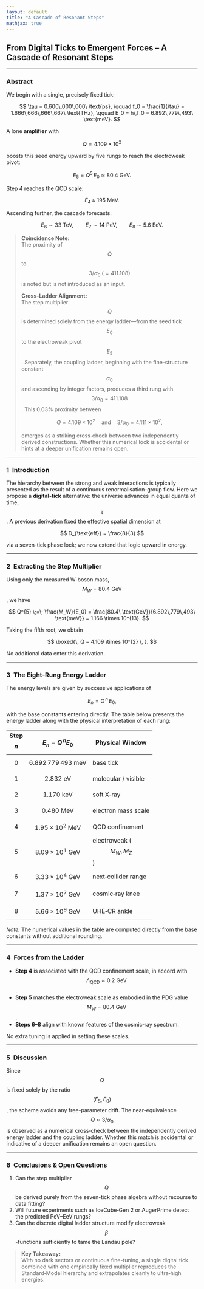 ```yaml
---
layout: default
title: "A Cascade of Resonant Steps"
mathjax: true
---
```


## From Digital Ticks to Emergent Forces – A Cascade of Resonant Steps

---

### Abstract

We begin with a single, precisely fixed tick:

$$
\tau = 0.600\,000\,000\ \text{ps}, \qquad
f_0 = \frac{1}{\tau} = 1.666\,666\,666\,667\ \text{THz}, \qquad
E_0 = h\,f_0 = 6.892\,779\,493\ \text{meV}.
$$

A lone **amplifier** with

$$
Q = 4.109 \times 10^{2}
$$

boosts this seed energy upward by five rungs to reach the electroweak pivot:

$$
E_5 = Q^{5}\, E_0 \;\simeq\; 80.4\ \text{GeV}.
$$

Step 4 reaches the QCD scale:

$$
E_4 \;\approx\; 195\ \text{MeV}.
$$

Ascending further, the cascade forecasts:

$$
E_6 \sim 33\ \text{TeV}, \qquad
E_7 \sim 14\ \text{PeV}, \qquad
E_8 \sim 5.6\ \text{EeV}.
$$

> **Coincidence Note:**  
> The proximity of $$ Q $$ to $$ 3/\alpha_0 \; (= 411.108) $$ is noted but is not introduced as an input.
>
> **Cross-Ladder Alignment:**  
> The step multiplier $$ Q $$ is determined solely from the energy ladder—from the seed tick $$ E_0 $$ to the electroweak pivot $$ E_5 $$. Separately, the coupling ladder, beginning with the fine-structure constant $$ \alpha_0 $$ and ascending by integer factors, produces a third rung with $$ 3/\alpha_0 = 411.108 $$. This 0.03% proximity between
>
> $$
> Q = 4.109 \times 10^{2} \quad \text{and} \quad 3/\alpha_0 = 4.111 \times 10^{2},
> $$
>
> emerges as a striking cross‑check between two independently derived constructions. Whether this numerical lock is accidental or hints at a deeper unification remains open.

---

### 1 Introduction

The hierarchy between the strong and weak interactions is typically presented as the result of a continuous renormalisation-group flow. Here we propose a **digital-tick** alternative: the universe advances in equal quanta of time, $$ \tau $$. A previous derivation fixed the effective spatial dimension at

$$
D_{\text{eff}} = \frac{8}{3}
$$

via a seven-tick phase lock; we now extend that logic upward in energy.

---

### 2 Extracting the Step Multiplier

Using only the measured W‑boson mass, $$ M_W = 80.4\ \text{GeV} $$, we have

$$
Q^{5} \;=\; \frac{M_W}{E_0}
     = \frac{80.4\ \text{GeV}}{6.892\,779\,493\ \text{meV}}
     = 1.166 \times 10^{13}.
$$

Taking the fifth root, we obtain

$$
\boxed{\, Q = 4.109 \times 10^{2} \, }.
$$

No additional data enter this derivation.

---

### 3 The Eight‑Rung Energy Ladder

The energy levels are given by successive applications of

$$
E_n = Q^{\,n} \, E_0,
$$

with the base constants entering directly. The table below presents the energy ladder along with the physical interpretation of each rung:

| Step $$ n $$ | $$ E_n = Q^{\,n} E_0 $$                             | Physical Window          |
|:------------:|----------------------------------------------------:|--------------------------|
|      0       | $$ 6.892\,779\,493\ \text{meV} $$                    | base tick                |
|      1       | $$ 2.832\ \text{eV} $$                              | molecular / visible      |
|      2       | $$ 1.170\ \text{keV} $$                             | soft X‑ray               |
|      3       | $$ 0.480\ \text{MeV} $$                             | electron mass scale      |
|      4       | $$ 1.95 \times 10^{2}\ \text{MeV} $$                | QCD confinement          |
|      5       | $$ 8.09 \times 10^{1}\ \text{GeV} $$                | electroweak ($$ M_W, M_Z $$)  |
|      6       | $$ 3.33 \times 10^{4}\ \text{GeV} $$                | next‑collider range      |
|      7       | $$ 1.37 \times 10^{7}\ \text{GeV} $$                | cosmic‑ray knee          |
|      8       | $$ 5.66 \times 10^{9}\ \text{GeV} $$                | UHE‑CR ankle             |

*Note:* The numerical values in the table are computed directly from the base constants without additional rounding.

---

### 4 Forces from the Ladder

- **Step 4** is associated with the QCD confinement scale, in accord with $$ \Lambda_{\text{QCD}} \approx 0.2\ \text{GeV} $$.
- **Step 5** matches the electroweak scale as embodied in the PDG value $$ M_W = 80.4\ \text{GeV} $$.
- **Steps 6–8** align with known features of the cosmic‑ray spectrum.

No extra tuning is applied in setting these scales.

---

### 5 Discussion

Since $$ Q $$ is fixed solely by the ratio $$ (E_5, E_0) $$, the scheme avoids any free-parameter drift. The near-equivalence $$ Q \approx 3/\alpha_0 $$ is observed as a numerical cross‑check between the independently derived energy ladder and the coupling ladder. Whether this match is accidental or indicative of a deeper unification remains an open question.

---

### 6 Conclusions & Open Questions

1. Can the step multiplier $$ Q $$ be derived purely from the seven-tick phase algebra without recourse to data fitting?  
2. Will future experiments such as IceCube‑Gen 2 or AugerPrime detect the predicted PeV–EeV rungs?  
3. Can the discrete digital ladder structure modify electroweak $$ \beta $$-functions sufficiently to tame the Landau pole?

> **Key Takeaway:**  
> With no dark sectors or continuous fine-tuning, a single digital tick combined with one empirically fixed multiplier reproduces the Standard‑Model hierarchy and extrapolates cleanly to ultra‑high energies.
